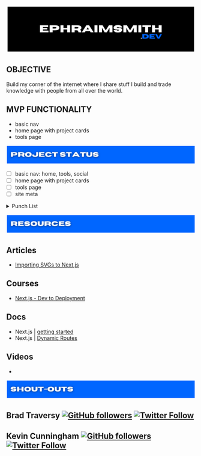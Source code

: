 ![ephraimsmith.dev repo title](./public/readme_title.png)

## **OBJECTIVE**

Build my corner of the internet where I share stuff I build and trade knowledge with people from all over the world.

## **MVP FUNCTIONALITY**

- basic nav
- home page with project cards
- tools page

![ephraimsmith.dev project status section](./public/readme_status.png)

- [ ] basic nav: home, tools, social
- [ ] home page with project cards
- [ ] tools page
- [ ] site meta

<details>
<summary>Punch List</summary>

- [ ] convert project card bg classes to placeholders
- [ ]
- [ ]
- [ ]
- [ ]

</details>

![ephraimsmith.dev resources section](./public/readme_resources.png)

## **Articles**

- [Importing SVGs to Next.js](https://dev.to/dolearning/importing-svgs-to-next-js-nna)

## **Courses**

- [Next.js - Dev to Deployment](https://www.udemy.com/course/nextjs-dev-to-deployment/)

## **Docs**

- Next.js | [getting started](https://nextjs.org/docs/getting-started)
- Next.js | [Dynamic Routes](https://nextjs.org/docs/routing/dynamic-routes)

## **Videos**

- []()

![ephraimsmith.dev project shout-outs section](./public/readme_shout-outs.png)

## **Brad Traversy** [![GitHub followers](https://img.shields.io/github/followers/bradtraversy?label=Follow&style=social)](https://github.com/bradtraversy) [![Twitter Follow](https://img.shields.io/twitter/follow/traversymedia?label=Follow&style=social)](https://twitter.com/traversymedia)

## **Kevin Cunningham** [![GitHub followers](https://img.shields.io/github/followers/doingandlearning?label=Follow&style=social)](https://github.com/doingandlearning) [![Twitter Follow](https://img.shields.io/twitter/follow/dolearning?label=Follow&style=social)](https://twitter.com/dolearning)

